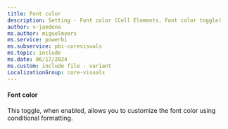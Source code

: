 ```yaml
---
title: Font color
description: Setting - Font color (Cell Elements, Font color toggle)
author: v-jaedena
ms.author: miguelmyers
ms.service: powerbi
ms.subservice: pbi-corevisuals
ms.topic: include
ms.date: 06/17/2024
ms.custom: include file - variant
LocalizationGroup: core-visuals
---
```

#### Font color

This toggle, when enabled, allows you to customize the font color using conditional formatting.
